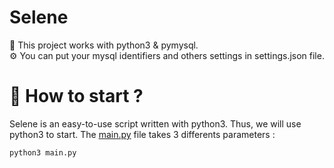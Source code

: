 # Selene

🐍 This project works with python3 & pymysql.   
⚙️ You can put your mysql identifiers and others settings in settings.json file.    
  
  
# 📌 How to start ?  
Selene is an easy-to-use script written with python3. Thus, we will use python3 to start.
The <a href="https://github.com/dawnl3ss/Selene/blob/main/main.py">main.py</a> file takes 3 differents parameters :
```bash
python3 main.py
```

